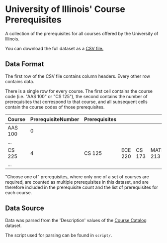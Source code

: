 # University of Illinois' Course Prerequisites
A collection of the prerequisites for all courses offered by the University of Illinois.

You can download the full dataset as a [CSV file.](./uiuc-prerequisites.csv)

## Data Format
The first row of the CSV file contains column headers. Every other row contains data.

There is a single row for every course. The first cell contains the course code (i.e. "AAS 100" or "CS 125"), the second contains the number of prerequisites that correspond to that course, and all subsequent cells contain the course codes of those prerequisites.

| Course  | PrerequisiteNumber | Prerequisites |   |   |   |
| ------- | ------------------ | - | - | - | - |
| AAS 100 | 0 |   |   |   |   |
| ... |   |   |   |   |   |
| CS 225 | 4 | CS 125 | ECE 220 | CS 173 | MATH 213 |
| ... |   |   |   |   |   |

"Choose one of" prerequisites, where only one of a set of courses are required, are counted as multiple prerequisites in this dataset, and are therefore included in the prerequisite count and the list of prerequisites for each course.

## Data Source
Data was parsed from the 'Description' values of the [Course Catalog](https://github.com/illinois/courses-dataset) dataset.

The script used for parsing can be found in `script/`.
